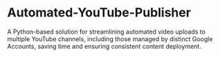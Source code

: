# Automated-YouTube-Publisher
A Python-based solution for streamlining automated video uploads to multiple YouTube channels, including those managed by distinct Google Accounts, saving time and ensuring consistent content deployment.
